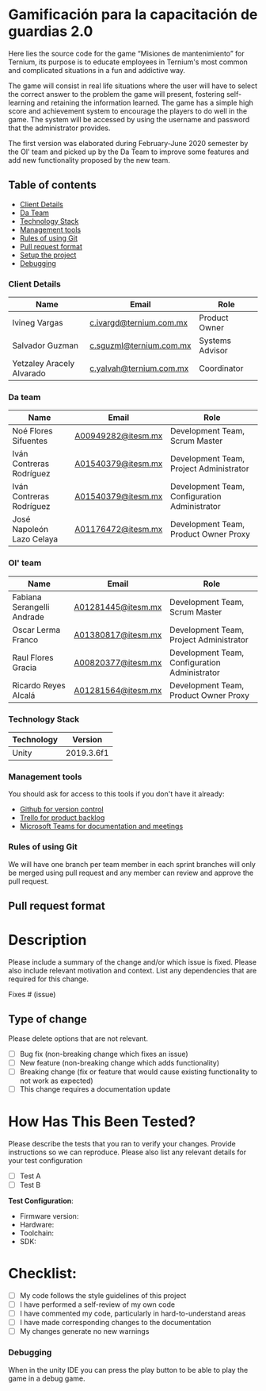 # Gamificación para la capacitación de guardias 2.0

Here lies the source code for the game “Misiones de mantenimiento” for Ternium, its purpose is to educate employees in Ternium's most common and complicated situations in a fun and addictive way.

The game will consist in real life situations where the user will have to select the correct answer to the problem the game will present, fostering self-learning and retaining the information learned. The game has a simple high score and achievement system to encourage the players to do well in the game. The system will be accessed by using the username and password that the administrator provides.

 The first version was elaborated during February-June 2020 semester by the Ol' team and picked up by the Da Team to improve some features and add new functionality proposed by the new team.


## Table of contents

* [Client Details](#client-details)
* [Da Team](#team)
* [Technology Stack](#technology-stack)
* [Management tools](#Management-tools)
* [Rules of using Git](#Rules-of-using-Git)
* [Pull request format](#Pull-request-format)
* [Setup the project](#setup-the-project)
* [Debugging](#debugging)


### Client Details

| Name               | Email             | Role |
| ------------------ | ----------------- | ---- |
| Ivineg  Vargas |c.ivargd@ternium.com.mx | Product Owner  |
| Salvador Guzman | c.sguzml@ternium.com.mx| Systems Advisor  |
| Yetzaley Aracely Alvarado | c.yalvah@ternium.com.mx | Coordinator  |



### Da team

| Name           | Email             | Role        |
| -------------- | ----------------- | ----------- |
| Noé Flores Sifuentes | A00949282@itesm.mx | Development Team, Scrum Master |
| Iván Contreras Rodríguez | A01540379@itesm.mx | Development Team, Project Administrator |
| Iván Contreras Rodríguez | A01540379@itesm.mx | Development Team, Configuration Administrator |
| José Napoleón Lazo Celaya | A01176472@itesm.mx | Development Team, Product Owner Proxy |

### Ol' team

| Name           | Email             | Role        |
| -------------- | ----------------- | ----------- |
| Fabiana Serangelli Andrade | A01281445@itesm.mx | Development Team, Scrum Master |
| Oscar Lerma Franco | A01380817@itesm.mx | Development Team, Project Administrator |
| Raul Flores Gracia | A00820377@itesm.mx | Development Team, Configuration Administrator |
| Ricardo Reyes Alcalá | 	A01281564@itesm.mx | Development Team, Product Owner Proxy |

### Technology Stack
| Technology    | Version      |
| ------------- | -------------|
| Unity | 2019.3.6f1     |

### Management tools

You should ask for access to this tools if you don't have it already:

* [Github for version control](https://github.com/)
* [Trello for product backlog](https://trello.com/)
* [Microsoft Teams for documentation and meetings](https://www.microsoft.com/en-us/microsoft-365/microsoft-teams/free)
 

### Rules of using Git
We will have one branch per team member in each sprint
branches will only be merged using pull request and any member can review and approve the pull request.

## Pull request format
# Description

Please include a summary of the change and/or which issue is fixed. Please also include relevant motivation and context. List any dependencies that are required for this change.

Fixes # (issue)

## Type of change

Please delete options that are not relevant.

- [ ] Bug fix (non-breaking change which fixes an issue)
- [ ] New feature (non-breaking change which adds functionality)
- [ ] Breaking change (fix or feature that would cause existing functionality to not work as expected)
- [ ] This change requires a documentation update

# How Has This Been Tested?

Please describe the tests that you ran to verify your changes. Provide instructions so we can reproduce. Please also list any relevant details for your test configuration

- [ ] Test A
- [ ] Test B

**Test Configuration**:
* Firmware version:
* Hardware:
* Toolchain:
* SDK:

# Checklist:

- [ ] My code follows the style guidelines of this project
- [ ] I have performed a self-review of my own code
- [ ] I have commented my code, particularly in hard-to-understand areas
- [ ] I have made corresponding changes to the documentation
- [ ] My changes generate no new warnings

### Debugging

When in the unity IDE you can press the play button to be able to play the game in a debug game.



